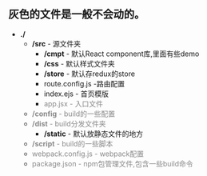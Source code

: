 ## 灰色的文件是一般不会动的。
- **./**
  - **/src** - 源文件夹
      - **/cmpt** - 默认React component库,里面有些demo
      - **/css** - 默认样式文件夹
      - **/store** - 默认存redux的store
      - route.config.js -路由配置
      - index.ejs - 首页模版
      - <span style="color:#888">app.jsx - 入口文件</span>
  - <span style="color:#888">**/config** - build的一些配置</span>
  - <span style="color:#888">**/dist** - build分发文件夹</span>
      - **/static** - 默认放静态文件的地方
  - <span style="color:#888">**/script** - build的一些脚本</span>
  - <span style="color:#888">webpack.config.js - webpack配置</span>
  - <span style="color:#888">package.json - npm包管理文件,包含一些build命令</span>
